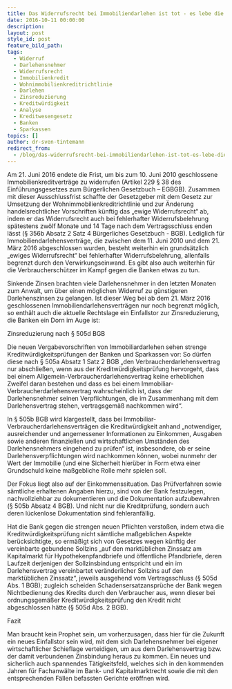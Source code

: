 ```yaml
---
title: Das Widerrufsrecht bei Immobiliendarlehen ist tot - es lebe die Zinsreduzierung bei Verstößen gegen die Kreditwürdigkeitsprüfung
date: 2016-10-11 00:00:00
description:
layout: post
style_id: post
feature_bild_path:
tags:
  - Widerruf
  - Darlehensnehmer
  - Widerrufsrecht
  - Immobilienkredit
  - Wohnimmobilienkreditrichtlinie
  - Darlehen
  - Zinsreduzierung
  - Kreditwürdigkeit
  - Analyse
  - Kreditwesengesetz
  - Banken
  - Sparkassen
topics: []
author: dr-sven-tintemann
redirect_from:
  - /blog/das-widerrufsrecht-bei-immobiliendarlehen-ist-tot-es-lebe-die-zinsreduzierung-bei-verstößen-gegen-die-kreditwürdigkeitsprüfung/
---
```



Am 21. Juni 2016 endete die Frist, um bis zum 10. Juni 2010 geschlossene Immobilienkreditverträge zu widerrufen (Artikel 229 § 38 des Einführungsgesetzes zum Bürgerlichen Gesetzbuch – EGBGB). Zusammen mit dieser Ausschlussfrist schaffte der Gesetzgeber mit dem Gesetz zur Umsetzung der Wohnimmobilienkreditrichtlinie und zur Änderung handelsrechtlicher Vorschriften künftig das „ewige Widerrufsrecht“ ab, indem er das Widerrufsrecht auch bei fehlerhafter Widerrufsbelehrung spätestens zwölf Monate und 14 Tage nach dem Vertragsschluss enden lässt (§ 356b Absatz 2 Satz 4 Bürgerliches Gesetzbuch - BGB). Lediglich für Immobiliendarlehensverträge, die zwischen dem 11. Juni 2010 und dem 21. März 2016 abgeschlossen wurden, besteht weiterhin ein grundsätzlich „ewiges Widerrufsrecht“ bei fehlerhafter Widerrufsbelehrung, allenfalls begrenzt durch den Verwirkungseinwand. Es gibt also auch weiterhin für die Verbraucherschützer im Kampf gegen die Banken etwas zu tun.

Sinkende Zinsen brachten viele Darlehensnehmer in den letzten Monaten zum Anwalt, um über einen möglichen Widerruf zu günstigeren Darlehenszinsen zu gelangen. Ist dieser Weg bei ab dem 21. März 2016 geschlossenen Immobiliendarlehensverträgen nur noch begrenzt möglich, so enthält auch die aktuelle Rechtslage ein Einfallstor zur Zinsreduzierung, die Banken ein Dorn im Auge ist:

Zinsreduzierung nach § 505d BGB

Die neuen Vergabevorschriften von Immobiliardarlehen sehen strenge Kreditwürdigkeitsprüfungen der Banken und Sparkassen vor: So dürfen diese nach § 505a Absatz 1 Satz 2 BGB „den Verbraucherdarlehensvertrag nur abschließen, wenn aus der Kreditwürdigkeitsprüfung hervorgeht, dass bei einem Allgemein-Verbraucherdarlehensvertrag keine erheblichen Zweifel daran bestehen und dass es bei einem Immobiliar-Verbraucherdarlehensvertrag wahrscheinlich ist, dass der Darlehensnehmer seinen Verpflichtungen, die im Zusammenhang mit dem Darlehensvertrag stehen, vertragsgemäß nachkommen wird“.

In § 505b BGB wird klargestellt, dass bei Immobiliar-Verbraucherdarlehensverträgen die Kreditwürdigkeit anhand „notwendiger, ausreichender und angemessener Informationen zu Einkommen, Ausgaben sowie anderen finanziellen und wirtschaftlichen Umständen des Darlehensnehmers eingehend zu prüfen“ ist, insbesondere, ob er seine Darlehensverpflichtungen wird nachkommen können, wobei nunmehr der Wert der Immobilie (und eine Sicherheit hierüber in Form etwa einer Grundschuld keine maßgebliche Rolle mehr spielen soll.

Der Fokus liegt also auf der Einkommenssituation. Das Prüfverfahren sowie sämtliche erhaltenen Angaben hierzu, sind von der Bank festzulegen, nachvollziehbar zu dokumentieren und die Dokumentation aufzubewahren (§ 505b Absatz 4 BGB). Und nicht nur die Kreditprüfung, sondern auch deren lückenlose Dokumentation sind fehleranfällig.

Hat die Bank gegen die strengen neuen Pflichten verstoßen, indem etwa die Kreditwürdigkeitsprüfung nicht sämtliche maßgeblichen Aspekte berücksichtigte, so ermäßigt sich von Gesetzes wegen künftig der vereinbarte gebundene Sollzins „auf den marktüblichen Zinssatz am Kapitalmarkt für Hypothekenpfandbriefe und öffentliche Pfandbriefe, deren Laufzeit derjenigen der Sollzinsbindung entspricht und ein im Darlehensvertrag vereinbartet veränderlicher Sollzins auf den marktüblichen Zinssatz“, jeweils ausgehend vom Vertragsschluss (§ 505d Abs. 1 BGB); zugleich scheiden Schadensersatzansprüche der Bank wegen Nichtbedienung des Kredits durch den Verbraucher aus, wenn dieser bei ordnungsgemäßer Kreditwürdigkeitsprüfung den Kredit nicht abgeschlossen hätte (§ 505d Abs. 2 BGB).

Fazit

Man braucht kein Prophet sein, um vorherzusagen, dass hier für die Zukunft ein neues Einfallstor sein wird, mit dem sich Darlehensnehmer bei eigener wirtschaftlicher Schieflage verteidigen, um aus dem Darlehensvertrag bzw. der damit verbundenen Zinsbindung heraus zu kommen. Ein neues und sicherlich auch spannendes Tätigkeitsfeld, welches sich in den kommenden Jahren für Fachanwälte im Bank- und Kapitalmarktrecht sowie die mit den entsprechenden Fällen befassten Gerichte eröffnen wird.